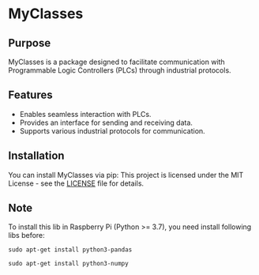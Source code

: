 # MyClasses

## Purpose

MyClasses is a package designed to facilitate communication with Programmable Logic Controllers (PLCs) through industrial protocols.

## Features

- Enables seamless interaction with PLCs.
- Provides an interface for sending and receiving data.
- Supports various industrial protocols for communication.

## Installation

You can install MyClasses via pip:
This project is licensed under the MIT License - see the [LICENSE](LICENSE.txt) file for details.

## Note

To install this lib in Raspberry Pi (Python >= 3.7), you need install following libs before:

```sudo apt-get install python3-pandas```

```sudo apt-get install python3-numpy```
